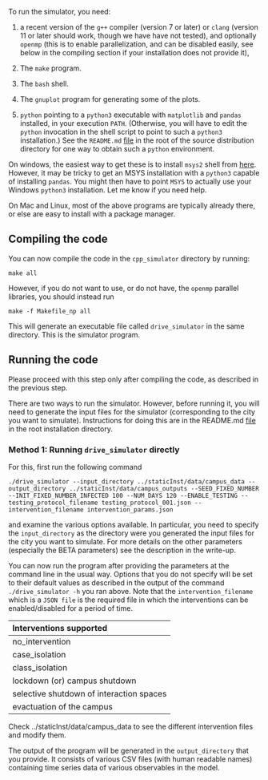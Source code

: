 To run the simulator, you need:

1. a recent version of the `g++` compiler (version 7 or later) or `clang`
(version 11 or later should work, though we have have not tested), and
optionally `openmp` (this is to enable parallelization, and can be disabled
easily, see below in the compiling section if your installation does not provide
it),

2. The `make` program.

3. The `bash` shell.

4. The `gnuplot` program for generating some of the plots.

5. `python` pointing to a `python3` executable with `matplotlib` and `pandas`
   installed, in your execution `PATH`. (Otherwise, you will have to edit the
   `python` invocation in the shell script to point to such a `python3`
   installation.)  See the `README.md` [file](../README.md) in the root of the
   source distribution directory for one way to obtain such a `python`
   environment.

On windows, the easiest way to get these is to install `msys2` shell
from [here](https://www.msys2.org/).  However, it may be tricky to get
an MSYS installation with a `python3` capable of installing `pandas`.
You might then have to point `MSYS` to actually use your Windows
`python3` installation. Let me know if you need help.

On Mac and Linux, most of the above programs are typically already there, or
else are easy to install with a package manager.


## Compiling the code

You can now compile the code in the `cpp_simulator` directory by running:

```
make all
```

However, if you do not want to use, or do not have, the `openmp`
parallel libraries, you should instead run

```
make -f Makefile_np all
```


This will generate an executable file called `drive_simulator` in the
same directory.  This is the simulator program.


## Running the code

Please proceed with this step only after compiling the code, as described in the
previous step.

There are two ways to run the simulator.  However, before running it, you will
need to generate the input files for the simulator (corresponding to the city
you want to simulate).  Instructions for doing this are in the README.md
[file](../README.md) in the root installation directory.

### Method 1: Running `drive_simulator` directly

For this, first run the following command

```
./drive_simulator --input_directory ../staticInst/data/campus_data --output_directory ../staticInst/data/campus_outputs --SEED_FIXED_NUMBER  --INIT_FIXED_NUMBER_INFECTED 100 --NUM_DAYS 120 --ENABLE_TESTING --testing_protocol_filename testing_protocol_001.json --intervention_filename intervention_params.json
```

and examine the various options available.  In particular, you need to specify
the `input_directory` as the directory were you generated the input files for
the city you want to simulate.  For more details on the other parameters
(especially the BETA parameters) see the description in the write-up.

You can now run the program after providing the parameters at the command line
in the usual way.  Options that you do not specify will be set to their default
values as described in the output of the command `./drive_simulator -h` you ran
above.  Note that the `intervention_filename` which is a `JSON file` is the required file in which the interventions can be enabled/disabled for a period of time.

| Interventions supported|
| :-- |
| no_intervention|
| case_isolation |
| class_isolation |
| lockdown (or) campus shutdown |
| selective shutdown of interaction spaces |
| evactuation of the campus |

Check ../staticInst/data/campus_data to see the different intervention files and modify them.



The output of the program will be generated in the `output_directory` that you
provide.  It consists of various CSV files (with human readable names)
containing time series data of various observables in the model.